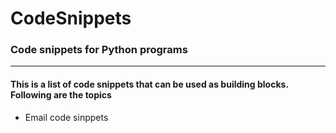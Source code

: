 # CodeSnippets
### Code snippets for Python programs
---
#### This is a list of code snippets that can be used as building blocks. Following are the topics
* Email code sinppets
